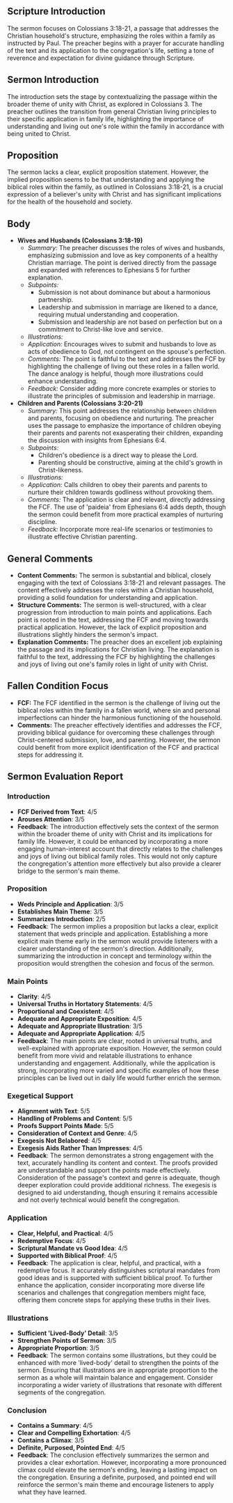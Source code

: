 ## Scripture Introduction
The sermon focuses on Colossians 3:18-21, a passage that addresses the Christian household's structure, emphasizing the roles within a family as instructed by Paul. The preacher begins with a prayer for accurate handling of the text and its application to the congregation's life, setting a tone of reverence and expectation for divine guidance through Scripture.

## Sermon Introduction
The introduction sets the stage by contextualizing the passage within the broader theme of unity with Christ, as explored in Colossians 3. The preacher outlines the transition from general Christian living principles to their specific application in family life, highlighting the importance of understanding and living out one's role within the family in accordance with being united to Christ.

## Proposition
The sermon lacks a clear, explicit proposition statement. However, the implied proposition seems to be that understanding and applying the biblical roles within the family, as outlined in Colossians 3:18-21, is a crucial expression of a believer's unity with Christ and has significant implications for the health of the household and society.

## Body

- **Wives and Husbands (Colossians 3:18-19)**
  - *Summary:* The preacher discusses the roles of wives and husbands, emphasizing submission and love as key components of a healthy Christian marriage. The point is derived directly from the passage and expanded with references to Ephesians 5 for further explanation.
  - *Subpoints:*
    - Submission is not about dominance but about a harmonious partnership.
    - Leadership and submission in marriage are likened to a dance, requiring mutual understanding and cooperation.
    - Submission and leadership are not based on perfection but on a commitment to Christ-like love and service.
  - *Illustrations:*
  - *Application:* Encourages wives to submit and husbands to love as acts of obedience to God, not contingent on the spouse's perfection.
  - *Comments:* The point is faithful to the text and addresses the FCF by highlighting the challenge of living out these roles in a fallen world. The dance analogy is helpful, though more illustrations could enhance understanding.
  - *Feedback:* Consider adding more concrete examples or stories to illustrate the principles of submission and leadership in marriage.
- **Children and Parents (Colossians 3:20-21)**
  - *Summary:* This point addresses the relationship between children and parents, focusing on obedience and nurturing. The preacher uses the passage to emphasize the importance of children obeying their parents and parents not exasperating their children, expanding the discussion with insights from Ephesians 6:4.
  - *Subpoints:*
    - Children's obedience is a direct way to please the Lord.
    - Parenting should be constructive, aiming at the child's growth in Christ-likeness.
  - *Illustrations:*
  - *Application:* Calls children to obey their parents and parents to nurture their children towards godliness without provoking them.
  - *Comments:* The application is clear and relevant, directly addressing the FCF. The use of 'paideia' from Ephesians 6:4 adds depth, though the sermon could benefit from more practical examples of nurturing discipline.
  - *Feedback:* Incorporate more real-life scenarios or testimonies to illustrate effective Christian parenting.
## General Comments
- **Content Comments:** The sermon is substantial and biblical, closely engaging with the text of Colossians 3:18-21 and relevant passages. The content effectively addresses the roles within a Christian household, providing a solid foundation for understanding and application.
- **Structure Comments:** The sermon is well-structured, with a clear progression from introduction to main points and applications. Each point is rooted in the text, addressing the FCF and moving towards practical application. However, the lack of explicit proposition and illustrations slightly hinders the sermon's impact.
- **Explanation Comments:** The preacher does an excellent job explaining the passage and its implications for Christian living. The explanation is faithful to the text, addressing the FCF by highlighting the challenges and joys of living out one's family roles in light of unity with Christ.

## Fallen Condition Focus
- **FCF:** The FCF identified in the sermon is the challenge of living out the biblical roles within the family in a fallen world, where sin and personal imperfections can hinder the harmonious functioning of the household.
- **Comments:** The preacher effectively identifies and addresses the FCF, providing biblical guidance for overcoming these challenges through Christ-centered submission, love, and parenting. However, the sermon could benefit from more explicit identification of the FCF and practical steps for addressing it.

## Sermon Evaluation Report

### Introduction
- **FCF Derived from Text**: 4/5
- **Arouses Attention**: 3/5
- **Feedback**: The introduction effectively sets the context of the sermon within the broader theme of unity with Christ and its implications for family life. However, it could be enhanced by incorporating a more engaging human-interest account that directly relates to the challenges and joys of living out biblical family roles. This would not only capture the congregation's attention more effectively but also provide a clearer bridge to the sermon's main theme.

### Proposition
- **Weds Principle and Application**: 3/5
- **Establishes Main Theme**: 3/5
- **Summarizes Introduction**: 2/5
- **Feedback**: The sermon implies a proposition but lacks a clear, explicit statement that weds principle and application. Establishing a more explicit main theme early in the sermon would provide listeners with a clearer understanding of the sermon's direction. Additionally, summarizing the introduction in concept and terminology within the proposition would strengthen the cohesion and focus of the sermon.

### Main Points
- **Clarity**: 4/5
- **Universal Truths in Hortatory Statements**: 4/5
- **Proportional and Coexistent**: 4/5
- **Adequate and Appropriate Exposition**: 4/5
- **Adequate and Appropriate Illustration**: 3/5
- **Adequate and Appropriate Application**: 4/5
- **Feedback**: The main points are clear, rooted in universal truths, and well-explained with appropriate exposition. However, the sermon could benefit from more vivid and relatable illustrations to enhance understanding and engagement. Additionally, while the application is strong, incorporating more varied and specific examples of how these principles can be lived out in daily life would further enrich the sermon.

### Exegetical Support
- **Alignment with Text**: 5/5
- **Handling of Problems and Content**: 5/5
- **Proofs Support Points Made**: 5/5
- **Consideration of Context and Genre**: 4/5
- **Exegesis Not Belabored**: 4/5
- **Exegesis Aids Rather Than Impresses**: 4/5
- **Feedback**: The sermon demonstrates a strong engagement with the text, accurately handling its content and context. The proofs provided are understandable and support the points made effectively. Consideration of the passage's context and genre is adequate, though deeper exploration could provide additional richness. The exegesis is designed to aid understanding, though ensuring it remains accessible and not overly technical would benefit the congregation.

### Application
- **Clear, Helpful, and Practical**: 4/5
- **Redemptive Focus**: 4/5
- **Scriptural Mandate vs Good Idea**: 4/5
- **Supported with Biblical Proof**: 4/5
- **Feedback**: The application is clear, helpful, and practical, with a redemptive focus. It accurately distinguishes scriptural mandates from good ideas and is supported with sufficient biblical proof. To further enhance the application, consider incorporating more diverse life scenarios and challenges that congregation members might face, offering them concrete steps for applying these truths in their lives.

### Illustrations
- **Sufficient 'Lived-Body' Detail**: 3/5
- **Strengthen Points of Sermon**: 3/5
- **Appropriate Proportion**: 3/5
- **Feedback**: The sermon contains some illustrations, but they could be enhanced with more 'lived-body' detail to strengthen the points of the sermon. Ensuring that illustrations are in appropriate proportion to the sermon as a whole will maintain balance and engagement. Consider incorporating a wider variety of illustrations that resonate with different segments of the congregation.

### Conclusion
- **Contains a Summary**: 4/5
- **Clear and Compelling Exhortation**: 4/5
- **Contains a Climax**: 3/5
- **Definite, Purposed, Pointed End**: 4/5
- **Feedback**: The conclusion effectively summarizes the sermon and provides a clear exhortation. However, incorporating a more pronounced climax could elevate the sermon's ending, leaving a lasting impact on the congregation. Ensuring a definite, purposed, and pointed end will reinforce the sermon's main theme and encourage listeners to apply what they have learned.
    